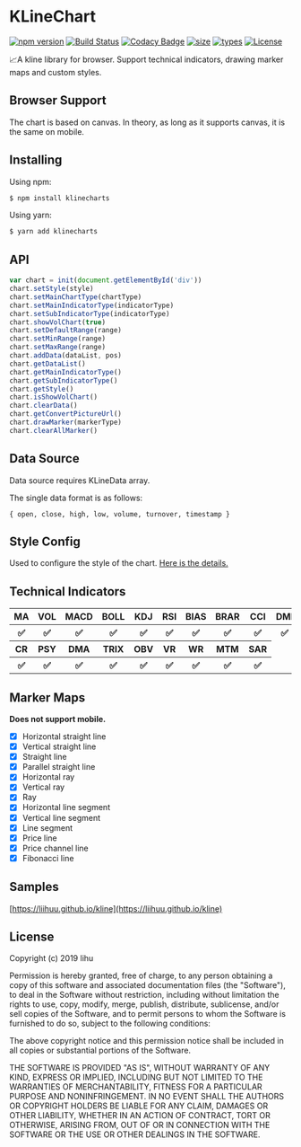 # KLineChart
[![npm version](https://badgen.net/npm/v/klinecharts)](https://www.npmjs.com/package/klinecharts)
[![Build Status](https://travis-ci.org/liihuu/klineweb.svg?branch=master)](https://travis-ci.org/liihuu/klineweb)
[![Codacy Badge](https://api.codacy.com/project/badge/Grade/8cc3d651f78143bf8232cb4f7bfac7c2)](https://www.codacy.com/app/liihuu/klineweb?utm_source=github.com&amp;utm_medium=referral&amp;utm_content=liihuu/klineweb&amp;utm_campaign=Badge_Grade)
[![size](https://badgen.net/bundlephobia/minzip/klinecharts@latest)](https://bundlephobia.com/result?p=klinecharts@latest)
[![types](https://badgen.net/npm/types/klinecharts)](types/index.d.ts)
[![License](https://img.shields.io/badge/License-MIT-green.svg)](LICENSE)

📈A kline library for browser. Support technical indicators, drawing marker maps and custom styles.
## Browser Support
The chart is based on canvas. In theory, as long as it supports canvas, it is the same on mobile.
## Installing
Using npm:

```bash
$ npm install klinecharts
```

Using yarn:

```bash
$ yarn add klinecharts
```

## API
```js
var chart = init(document.getElementById('div'))
chart.setStyle(style)
chart.setMainChartType(chartType)
chart.setMainIndicatorType(indicatorType)
chart.setSubIndicatorType(indicatorType)
chart.showVolChart(true)
chart.setDefaultRange(range)
chart.setMinRange(range)
chart.setMaxRange(range)
chart.addData(dataList, pos)
chart.getDataList()
chart.getMainIndicatorType()
chart.getSubIndicatorType()
chart.getStyle()
chart.isShowVolChart()
chart.clearData()
chart.getConvertPictureUrl()
chart.drawMarker(markerType)
chart.clearAllMarker()
```

## Data Source
Data source requires KLineData array.

The single data format is as follows:
```
{ open, close, high, low, volume, turnover, timestamp }
```

## Style Config
Used to configure the style of the chart. [Here is the details.](STYLE-CONFIG-DETAIL.md)

## Technical Indicators
<table>
    <tbody>
        <tr>
            <th>MA</th>
            <th>VOL</th>
            <th>MACD</th>
            <th>BOLL</th>
            <th>KDJ</th>
            <th>RSI</th>
            <th>BIAS</th>
            <th>BRAR</th>
            <th>CCI</th>
            <th>DMI</th>
        </tr>
        <tr>
            <th>✅</th>
            <th>✅</th>
            <th>✅</th>
            <th>✅</th>
            <th>✅</th>
            <th>✅</th>
            <th>✅</th>
            <th>✅</th>
            <th>✅</th>
            <th>✅</th>
        </tr>
        <tr>
            <th>CR</th>
            <th>PSY</th>
            <th>DMA</th>
            <th>TRIX</th>
            <th>OBV</th>
            <th>VR</th>
            <th>WR</th>
            <th>MTM</th>
            <th>SAR</th>
        </tr>
        <tr>
            <th>✅</th>
            <th>✅</th>
            <th>✅</th>
            <th>✅</th>
            <th>✅</th>
            <th>✅</th>
            <th>✅</th>
            <th>✅</th>
            <th>✅</th>
        </tr>
    </tbody>
</table>

## Marker Maps
**Does not support mobile.**
+ [x] Horizontal straight line
+ [x] Vertical straight line
+ [x] Straight line
+ [x] Parallel straight line
+ [x] Horizontal ray
+ [x] Vertical ray
+ [x] Ray
+ [x] Horizontal line segment
+ [x] Vertical line segment
+ [x] Line segment
+ [x] Price line
+ [x] Price channel line
+ [X] Fibonacci line

## Samples
[https://liihuu.github.io/kline](https://liihuu.github.io/kline)

## License
Copyright (c) 2019 lihu

Permission is hereby granted, free of charge, to any person obtaining a copy
of this software and associated documentation files (the "Software"), to deal
in the Software without restriction, including without limitation the rights
to use, copy, modify, merge, publish, distribute, sublicense, and/or sell
copies of the Software, and to permit persons to whom the Software is
furnished to do so, subject to the following conditions:

The above copyright notice and this permission notice shall be included in all
copies or substantial portions of the Software.

THE SOFTWARE IS PROVIDED "AS IS", WITHOUT WARRANTY OF ANY KIND, EXPRESS OR
IMPLIED, INCLUDING BUT NOT LIMITED TO THE WARRANTIES OF MERCHANTABILITY,
FITNESS FOR A PARTICULAR PURPOSE AND NONINFRINGEMENT. IN NO EVENT SHALL THE
AUTHORS OR COPYRIGHT HOLDERS BE LIABLE FOR ANY CLAIM, DAMAGES OR OTHER
LIABILITY, WHETHER IN AN ACTION OF CONTRACT, TORT OR OTHERWISE, ARISING FROM,
OUT OF OR IN CONNECTION WITH THE SOFTWARE OR THE USE OR OTHER DEALINGS IN THE
SOFTWARE.
